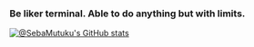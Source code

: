 ### Be liker terminal. Able to do anything but with limits.
[![@SebaMutuku's GitHub stats](https://github-readme-stats.vercel.app/api?username=SebaMutuku&count_private=true&show_icons=true&theme=radical)](https://github.com/SebaMutuku/github-readme-stats)
